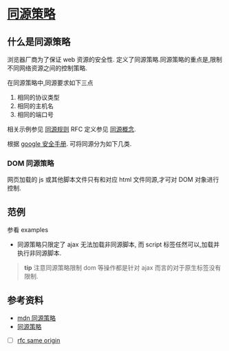 [同源策略](https://en.wikipedia.org/wiki/Same-origin_policy)
====

## 什么是同源策略
浏览器厂商为了保证 web 资源的安全性.
定义了同源策略.同源策略的重点是,限制不同网络资源之间的控制策略.

在同源策略中,同源要求如下三点

1. 相同的协议类型
2. 相同的主机名
3. 相同的端口号

相关示例参见 [同源规则](https://en.wikipedia.org/wiki/Same-origin_policy#Origin_determination_rules)
RFC 定义参见 [同源概念](https://tools.ietf.org/html/rfc6454).

根据 [google 安全手册](http://www.ph33rinc.net/google_browser/browsersec/wiki/Part2.html).
可将同源分为如下几类.

### DOM  同源策略
网页加载的 js 或其他脚本文件只有和对应 html 文件同源,才可对 DOM 对象进行控制.

## 范例
参看 examples 

* 同源策略只限定了 ajax 无法加载非同源脚本,
而 script 标签任然可以,加载并执行非同源脚本.

> **tip**
> 注意同源策略限制 dom 等操作都是针对 ajax 而言的对于原生标签没有限制.



## 参考资料
* [mdn 同源策略](https://developer.mozilla.org/en-US/docs/Web/Security/Same-origin_policy)
* [同源策略](http://www.ruanyifeng.com/blog/2016/04/same-origin-policy.html)
* [ ] [rfc same origin]([cors](https://tools.ietf.org/html/rfc6454))











